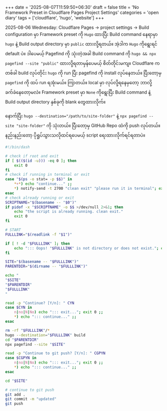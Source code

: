 +++
date = '2025-08-07T11:59:50+06:30'
draft = false
title = 'No Framework Preset in Cloudflare Pages Project Settings'
categories = 'open diary'
tags = ['cloudflare', 'hugo', 'website']
+++

2025-08-06 Wednesday: Cloudflare Pages &rarr; project settings &rarr; Build configuration မှာ Framework preset ကို `Hugo` ထားပြီး Build command နေရာမှာ `hugo` နဲ့ Build output directory မှာ `public` ထားလို့ရတယ်။ အဲ့ဒါက `Hugo` ကိုရွေးရင် default ပဲ။ ဒါပေမယ့် Pagefind ကို သုံးတဲ့အခါ Build command ကို `hugo && npx pagefind --site "public"` ထားလို့ရတာမှန်ပေမယ့် စိတ်တိုင်းမကျ။ Cloudflare က တစ်ခါ build လုပ်တိုင်း `hugo` ကို run ပြီး pagefind ကို install လုပ်နေတယ်။ ပြီးတော့မှ `pagefind` ကို ထပ် run ရအုံးမယ်။ ကြာတယ်။ local မှာ လုပ်လို့ရနေမှတော့ ဘာလို့ခက်ခဲနေတော့မလဲ။ Framework preset မှာ `None` ကိုရွေးပြီး Build command နဲ့ Build output directory နှစ်ခုကို blank တွေထားလိုက်။

နောက်ပြီး `hugo --destination="/path/to/site-folder"` နဲ့ `npx pagefind --site "site-folder"` ကို သုံးတယ်။ ပြီးတော့မှ GitHub Repo ထဲကို push လုပ်တယ်။ နည်းနည်းတော့ ပိုရှုပ်သွားသလိုထင်ရပေမယ့် script ရေးထားလိုက်ရင်ရတာပဲ။

```bash
#!/bin/dash

# check if root and exit
if [ $(($(id -u))) -eq 0 ]; then
    exit 0
fi
# check if running in terminal or exit
case "$(ps -o stat= -p $$)" in
    *+*) echo "continue..." ;;
    *) notify-send -t 2700 "clean exit" "please run it in terminal"; exit 0 ;;
esac
# check already running or exit
SCRIPTNAME="$(basename -- "$0")"
if pidof -x "$SCRIPTNAME" -o $$ >/dev/null 2>&1; then
    echo "the script is already running. clean exit."
    exit 0
fi

# START
FULLLINK="$(readlink -f "$1")"

if [ ! -d "$FULLLINK" ]; then
    echo "::: Oops! "$FULLLINK" is not directory or does not exist."; exit 0
fi

SITE="$(basename -- "$FULLLINK")"
PARENTDIR="$(dirname -- "$FULLLINK")"

echo "
"$SITE"
"$PARENTDIR"
"$FULLLINK"
"

read -p "Continue? [Y/n]: " CYN
case $CYN in
    n|no|N|No) echo "::: exit..."; exit 0 ;;
    *) echo "::: continue..." ;;
esac

rm -rf "$FULLLINK"/*
hugo --destination="$FULLLINK" build
cd "$PARENTDIR"
npx pagefind --site "$SITE"

read -p "Continue to git push? [Y/n]: " CGPYN
case $CGPYN in
    n|no|N|No) echo "::: exit..."; exit 0 ;;
    *) echo "::: continue..." ;;
esac

cd "$SITE"

# continue to git push
git add .
git commit -m "updated"
git push
```